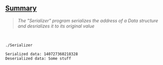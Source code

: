 <h2><u>Summary</u></h2>

> *The "Serializer" program serializes the address of a Data structure and desrializes it to its original value*

<br>

```console
./Serializer

Serialized data: 140727360218328
Deserialized data: Some stuff 
```
